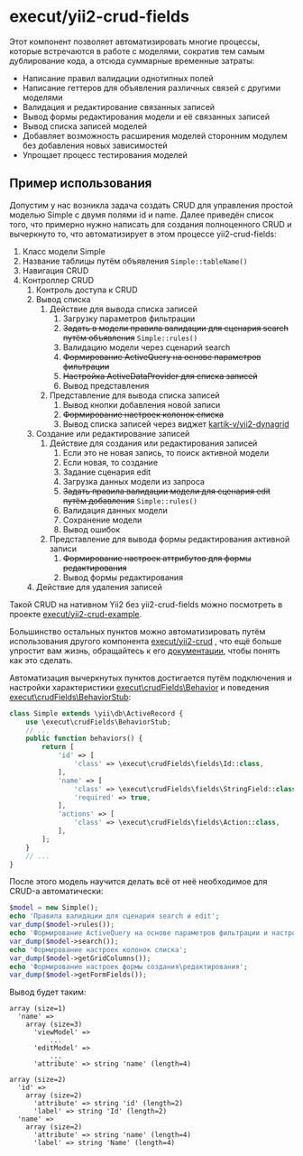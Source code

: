 # execut/yii2-crud-fields

Этот компонент позволяет автоматизировать многие процессы, которые встречаются в работе с моделями, сократив
тем самым дублирование кода, а отсюда суммарные временные затраты:
* Написание правил валидации однотипных полей
* Написание геттеров для объявления различных связей с другими моделями
* Валидация и редактирование связанных записей
* Вывод формы редактирования модели и её связанных записей
* Вывод списка записей моделей
* Добавляет возможность расширения моделей сторонним модулем без добавления новых зависимостей
* Упрощает процесс тестирования моделей

## Пример использования
Допустим у нас возникла задача создать CRUD для управления простой моделью Simple с двумя полями id и name.
Далее приведён список того, что примерно нужно написать для создания полноценного CRUD и вычеркнуто то, что
автоматизирует в этом процессе yii2-crud-fields:
1. Класс модели Simple
1. Название таблицы путём объявления ```Simple::tableName()```
1. Навигация CRUD
1. Контроллер CRUD
    1. Контроль доступа к CRUD
    1. Вывод списка
        1. Действие для вывода списка записей
           1. Загрузку параметров фильтрации
           1. ~~Задать в модели правила валидации для сценария search путём объявления~~ ```Simple::rules()```
           1. Валидацию модели через сценарий search
           1. ~~Формирование ActiveQuery на основе параметров фильтрации~~
           1. ~~Настройка ActiveDataProvider для списка записей~~
           1. Вывод представления 
        1. Представление для вывода списка записей
           1. Вывод кнопки добавления новой записи
           1. ~~Формирование настроек колонок списка~~
           1. Вывод списка записей через виджет [kartik-v/yii2-dynagrid](https://github.com/kartik-v/yii2-dynagrid)
    1. Создание или редактирование записей
        1. Действие для создания или редактирования записей
            1. Если это не новая запись, то поиск активной модели
            1. Если новая, то создание
            1. Задание сценария edit
            1. Загрузка данных модели из запроса
            1. ~~Задать правила валидации модели для сценария edit путём добавления~~ ```Simple::rules()```
            1. Валидация данных модели
            1. Сохранение модели
            1. Вывод ошибок
        1. Представление для вывода формы редактирования активной записи
            1. ~~Формирование настроек аттрибутов для формы редактирования~~
            1. Вывод формы редактирования
    1. Действие для удаления записей

Такой CRUD на нативном Yii2 без yii2-crud-fields можно посмотреть в проекте [execut/yii2-crud-example](https://github.com/execut/yii2-crud-example).

Большинство остальных пунктов можно автоматизировать путём использования другого компонента [execut/yii2-crud](https://github.com/execut/yii2-crud)
, что ещё больше упростит вам жизнь, обращайтесь к его [документации](https://github.com/execut/yii2-crud), чтобы понять как это сделать.

Автоматизация вычеркнутых пунктов достигается путём подключения и настройки характеристики
[execut\crudFields\Behavior](Behavior.php) и поведения [execut\crudFields\BehaviorStub](BehaviorStub.php):
```php
class Simple extends \yii\db\ActiveRecord {
    use \execut\crudFields\BehaviorStub;
    // ...
    public function behaviors() {
        return [
            'id' => [
                'class' => \execut\crudFields\fields\Id::class,
            ],
            'name' => [
                'class' => \execut\crudFields\fields\StringField::class,
                'required' => true,
            ],
            'actions' => [
                'class' => \execut\crudFields\fields\Action::class,
            ],
        ];
    }
    // ...
}
```

После этого модель научится делать всё от неё необходимое для CRUD-а автоматически:
```php
$model = new Simple();
echo 'Правила валидации для сценария search и edit';
var_dump($model->rules());
echo 'Формирование ActiveQuery на основе параметров фильтрации и настройка ActiveDataProvider';
var_dump($model->search());
echo 'Формирование настроек колонок списка';
var_dump($model->getGridColumns());
echo 'Формирование настроек формы создания\редактирования';
var_dump($model->getFormFields());
```

Вывод будет таким:
```
array (size=1)
  'name' => 
    array (size=3)
      'viewModel' => 
          ...
      'editModel' => 
          ...
      'attribute' => string 'name' (length=4)

array (size=2)
  'id' => 
    array (size=2)
      'attribute' => string 'id' (length=2)
      'label' => string 'Id' (length=2)
  'name' => 
    array (size=2)
      'attribute' => string 'name' (length=4)
      'label' => string 'Name' (length=4)

```
